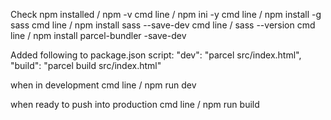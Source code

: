 Check npm installed / npm -v
cmd line / npm ini -y
cmd line / npm install -g sass
cmd line / npm install sass --save-dev
cmd line / sass --version
cmd line / npm install parcel-bundler -save-dev

Added following to package.json script:
    "dev": "parcel src/index.html",
    "build": "parcel build src/index.html"

when in development
cmd line / npm run dev

when ready to push into production
cmd line / npm run build
